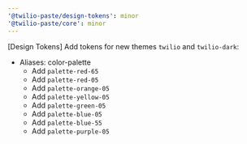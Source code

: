 ```yaml
---
'@twilio-paste/design-tokens': minor
'@twilio-paste/core': minor
---
```


[Design Tokens] Add tokens for new themes `twilio` and `twilio-dark`:

- Aliases: color-palette
  - Add `palette-red-65`
  - Add `palette-red-05`
  - Add `palette-orange-05`
  - Add `palette-yellow-05`
  - Add `palette-green-05`
  - Add `palette-blue-05`
  - Add `palette-blue-55`
  - Add `palette-purple-05`
